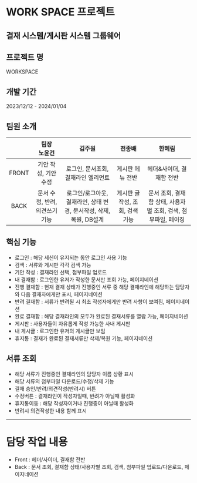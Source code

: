 # WORK SPACE 프로젝트

결재 시스템/게시판 시스템 그룹웨어
-------------------------------------

## 프로젝트 명
WORKSPACE

## 개발 기간 
2023/12/12 - 2024/01/04

## 팀원 소개
||팀장<br>노윤건|김주원|전종배|한혜림|
|:---:|:---:|:---:|:---:|:---:|
|FRONT|기안 작성, 기안 수정|로그인, 문서조회, 결재라인 엘리먼트|게시판 메뉴 전반|헤더&사이더, 결재함 전반|
|BACK|문서 수정, 반려, 의견쓰기 기능|로그인/로그아웃, 결재라인, 상태 변경, 문서작성, 삭제, 복원, DB설계|게시판 글 작성, 조회, 검색 기능| 문서 조회, 결재함 상태, 사용자별 조회, 검색, 첨부파일, 페이징|



## 핵심 기능
- 로그인      : 해당 세션이 유지되는 동안 로그인 사용 기능
- 검색        : 서류와 게시판 각각 검색 가능
- 기안 작성   : 결재라인 선택, 첨부파일 업로드
- 내 결재함   : 로그인한 유저가 작성한 문서만 조회 가능, 페이지네이션
- 진행 결재함 : 현재 결재 상태가 진행중인 서류 중 해당 결재라인에 해당하는 담당자와 다음 결재자에게만 표시, 페이지네이션
- 반려 결재함 : 서류가 반려될 시 최초 작성자에게만 반려 사항이 보여짐, 페이지네이션
- 완료 결재함 : 해당 결재라인의 모두가 완료된 결재서류를 열람 가능, 페이지네이션
- 게시판      : 사용자들이 자유롭게 작성 가능한 사내 게시판
- 내 게시글   : 로그인한 유저의 게시글만 보임
- 휴지통      : 결재가 완료된 결재서류만 삭제/복원 기능, 페이지네이션

## 서류 조회
- 해당 서류가 진행중인 결재라인의 담당자 이름 상황 표시
- 해당 서류의 첨부파일 다운로드/수정/삭제 기능
- 결재 승인/반려/의견작성(반려시) 버튼
- 수정버튼   : 결재라인이 작성자일때, 반려가 아닐때 활성화
- 휴지통이동 : 해당 작성자이거나 진행중이 아닐때 활성화
- 반려시 의견작성한 내용 함께 표시

----------------------------------------
# 담당 작업 내용
- Front : 헤더/사이더, 결재함 전반
- Back : 문서 조회, 결재함 상태/사용자별 조회, 검색, 첨부파일 업로드/다운로드, 페이지네이션
